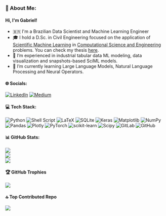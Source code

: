 ### 💫 About Me:
#### Hi, I'm Gabriel!
- 🇧🇷 I'm a Brazilian Data Scientist and Machine Learning Engineer
- 🎓 I hold a D.Sc. in Civil Engineering focused on the application of [Scientific Machine Learning](https://sites.brown.edu/bergen-lab/research/what-is-sciml/) in [Computational Science and Engineering](https://en.wikipedia.org/wiki/Computer_science_and_engineering) problems. You can check my thesis [here](https://www.coc.ufrj.br/pt/teses-de-doutorado/662-2022-2/10236-gabriel-freguglia-barros).
- 🧠 I’m experienced in industrial tabular data ML modeling, data visualization and snapshots-based SciML models.
- 🌱 I’m currently learning Large Language Models, Natural Language Processing and Neural Operators.


#### 🌐 Socials:
[![LinkedIn](https://img.shields.io/badge/LinkedIn-%230077B5.svg?logo=linkedin&logoColor=white)](https://linkedin.com/in/https://www.linkedin.com/in/gabrielfbarros/) [![Medium](https://img.shields.io/badge/Medium-12100E?logo=medium&logoColor=white)](https://medium.com/@https://medium.com/@gfbarros) 

#### 💻 Tech Stack:
![Python](https://img.shields.io/badge/python-3670A0?style=for-the-badge&logo=python&logoColor=ffdd54) 
![Shell Script](https://img.shields.io/badge/shell_script-%23121011.svg?style=for-the-badge&logo=gnu-bash&logoColor=white) 
![LaTeX](https://img.shields.io/badge/latex-%23008080.svg?style=for-the-badge&logo=latex&logoColor=white) 
![SQLite](https://img.shields.io/badge/sqlite-%2307405e.svg?style=for-the-badge&logo=sqlite&logoColor=white) 
![Keras](https://img.shields.io/badge/Keras-%23D00000.svg?style=for-the-badge&logo=Keras&logoColor=white) 
![Matplotlib](https://img.shields.io/badge/Matplotlib-%23ffffff.svg?style=for-the-badge&logo=Matplotlib&logoColor=black) 
![NumPy](https://img.shields.io/badge/numpy-%23013243.svg?style=for-the-badge&logo=numpy&logoColor=white) 
![Pandas](https://img.shields.io/badge/pandas-%23150458.svg?style=for-the-badge&logo=pandas&logoColor=white) 
![Plotly](https://img.shields.io/badge/Plotly-%233F4F75.svg?style=for-the-badge&logo=plotly&logoColor=white) 
![PyTorch](https://img.shields.io/badge/PyTorch-%23EE4C2C.svg?style=for-the-badge&logo=PyTorch&logoColor=white) 
![scikit-learn](https://img.shields.io/badge/scikit--learn-%23F7931E.svg?style=for-the-badge&logo=scikit-learn&logoColor=white) 
![Scipy](https://img.shields.io/badge/SciPy-%230C55A5.svg?style=for-the-badge&logo=scipy&logoColor=%white) 
![GitLab](https://img.shields.io/badge/gitlab-%23181717.svg?style=for-the-badge&logo=gitlab&logoColor=white) 
![GitHub](https://img.shields.io/badge/github-%23121011.svg?style=for-the-badge&logo=github&logoColor=white)
<!--
![Apache Spark](https://img.shields.io/badge/Apache%20Spark-FDEE21?style=for-the-badge&logo=apachespark&logoColor=black) 
![mlflow](https://img.shields.io/badge/mlflow-%23d9ead3.svg?style=for-the-badge&logo=numpy&logoColor=blue) 
![TensorFlow](https://img.shields.io/badge/TensorFlow-%23FF6F00.svg?style=for-the-badge&logo=TensorFlow&logoColor=white) 
-->
#### 📊 GitHub Stats:
![](https://github-readme-stats.vercel.app/api?username=gf-barros&theme=onedark&hide_border=false&include_all_commits=false&count_private=false)<br/>
![](https://github-readme-streak-stats.herokuapp.com/?user=gf-barros&theme=onedark&hide_border=false)<br/>
![](https://github-readme-stats.vercel.app/api/top-langs/?username=gf-barros&theme=onedark&hide_border=false&include_all_commits=false&count_private=false&layout=compact)

#### 🏆 GitHub Trophies
![](https://github-profile-trophy.vercel.app/?username=gf-barros&theme=onedark&no-frame=false&no-bg=true&margin-w=4)

#### 🔝 Top Contributed Repo
![](https://github-contributor-stats.vercel.app/api?username=gf-barros&limit=5&theme=one_dark_pro&combine_all_yearly_contributions=true)

<!-- Proudly created with GPRM ( https://gprm.itsvg.in ) -->
